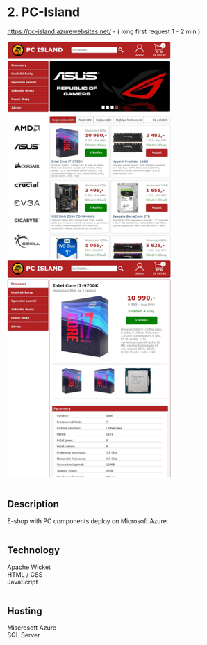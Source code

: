 # 2. PC-Island
https://pc-island.azurewebsites.net/ - ( long first request 1 - 2 min )

<div>
  <img src="pc-island_1.jpg" height="500">
  <img src="pc-island_2.jpg" height="500">
</div> <br>

## Description
E-shop with PC components deploy on Microsoft Azure. <br><br>

## Technology
Apache Wicket <br>
HTML / CSS <br>
JavaScript <br><br>

## Hosting
Miscrosoft Azure <br>
SQL Server
